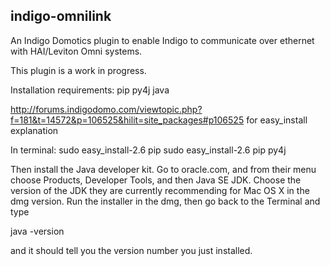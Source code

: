 ## indigo-omnilink
An Indigo Domotics plugin to enable Indigo to communicate over ethernet with HAI/Leviton Omni systems.

This plugin is a work in progress.

Installation requirements:
pip
py4j
java

http://forums.indigodomo.com/viewtopic.php?f=181&t=14572&p=106525&hilit=site_packages#p106525 for easy_install explanation

In terminal:
sudo easy_install-2.6 pip
sudo easy_install-2.6 pip py4j

Then install the Java developer kit. Go to oracle.com, and from their menu choose Products, Developer Tools, and then Java SE JDK.  Choose the version of the JDK they are currently recommending for Mac OS X in the dmg version. Run the installer in the dmg, then go back to the Terminal and type

java -version

and it should tell you the version number you just installed.
